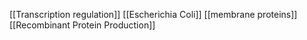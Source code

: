 [[Transcription regulation]]
[[Escherichia Coli]]
[[membrane proteins]]
[[Recombinant Protein Production]]
